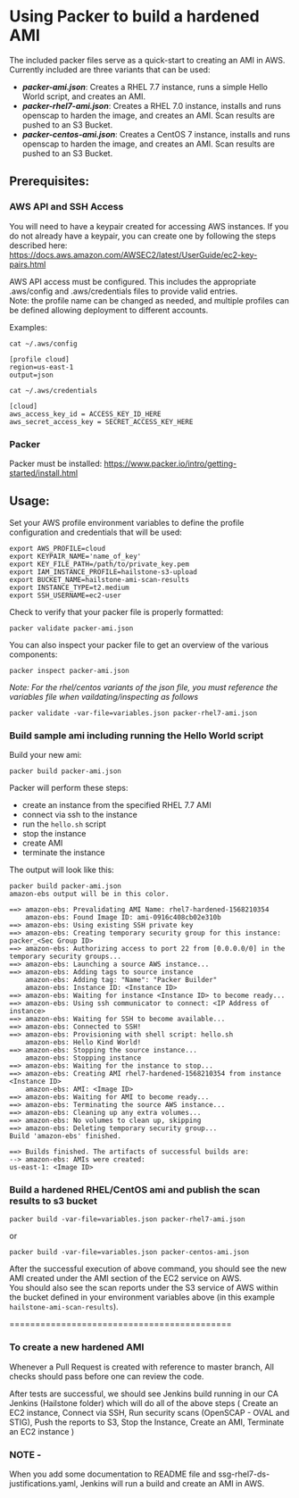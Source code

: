 # Using Packer to build a hardened AMI

The included packer files serve as a quick-start to creating an AMI in AWS.  
Currently included are three variants that can be used:   
- _**packer-ami.json**_: Creates a RHEL 7.7 instance, runs a simple Hello World script, and creates an AMI.
- _**packer-rhel7-ami.json**_: Creates a RHEL 7.0 instance, installs and runs openscap to harden the image, and creates an AMI. Scan results are pushed to an S3 Bucket.
- _**packer-centos-ami.json**_: Creates a CentOS 7 instance, installs and runs openscap to harden the image, and creates an AMI. Scan results are pushed to an S3 Bucket.

## Prerequisites:

### **AWS API and SSH Access**
You will need to have a keypair created for accessing AWS instances. If you do not already have a keypair, you can create one by following the steps described here: https://docs.aws.amazon.com/AWSEC2/latest/UserGuide/ec2-key-pairs.html

AWS API access must be configured. This includes the appropriate .aws/config and .aws/credentials files to provide valid entries.  
Note: the profile name can be changed as needed, and multiple profiles can be defined allowing deployment to different accounts.   

Examples:

`cat ~/.aws/config`
```
[profile cloud]
region=us-east-1
output=json
```

`cat ~/.aws/credentials`
```
[cloud]
aws_access_key_id = ACCESS_KEY_ID_HERE
aws_secret_access_key = SECRET_ACCESS_KEY_HERE
```

### **Packer** 
Packer must be installed: https://www.packer.io/intro/getting-started/install.html

## Usage:

Set your AWS profile environment variables to define the profile configuration and credentials that will be used: 
```
export AWS_PROFILE=cloud
export KEYPAIR_NAME='name_of_key'
export KEY_FILE_PATH=/path/to/private_key.pem
export IAM_INSTANCE_PROFILE=hailstone-s3-upload
export BUCKET_NAME=hailstone-ami-scan-results
export INSTANCE_TYPE=t2.medium
export SSH_USERNAME=ec2-user
```

Check to verify that your packer file is properly formatted:  
```
packer validate packer-ami.json
```
You can also inspect your packer file to get an overview of the various components:  
```
packer inspect packer-ami.json
``` 
_Note: For the rhel/centos variants of the json file, you must reference the variables file when vaildating/inspecting as follows_ 
```
packer validate -var-file=variables.json packer-rhel7-ami.json
```

### Build sample ami including running the Hello World script
Build your new ami: 
```
packer build packer-ami.json
```

Packer will perform these steps: 
- create an instance from the specified RHEL 7.7 AMI
- connect via ssh to the instance
- run the `hello.sh` script
- stop the instance
- create AMI
- terminate the instance

The output will look like this: 
```
packer build packer-ami.json 
amazon-ebs output will be in this color.

==> amazon-ebs: Prevalidating AMI Name: rhel7-hardened-1568210354
    amazon-ebs: Found Image ID: ami-0916c408cb02e310b
==> amazon-ebs: Using existing SSH private key
==> amazon-ebs: Creating temporary security group for this instance: packer_<Sec Group ID>
==> amazon-ebs: Authorizing access to port 22 from [0.0.0.0/0] in the temporary security groups...
==> amazon-ebs: Launching a source AWS instance...
==> amazon-ebs: Adding tags to source instance
    amazon-ebs: Adding tag: "Name": "Packer Builder"
    amazon-ebs: Instance ID: <Instance ID>
==> amazon-ebs: Waiting for instance <Instance ID> to become ready...
==> amazon-ebs: Using ssh communicator to connect: <IP Address of instance>
==> amazon-ebs: Waiting for SSH to become available...
==> amazon-ebs: Connected to SSH!
==> amazon-ebs: Provisioning with shell script: hello.sh
    amazon-ebs: Hello Kind World!
==> amazon-ebs: Stopping the source instance...
    amazon-ebs: Stopping instance
==> amazon-ebs: Waiting for the instance to stop...
==> amazon-ebs: Creating AMI rhel7-hardened-1568210354 from instance <Instance ID>
    amazon-ebs: AMI: <Image ID>
==> amazon-ebs: Waiting for AMI to become ready...
==> amazon-ebs: Terminating the source AWS instance...
==> amazon-ebs: Cleaning up any extra volumes...
==> amazon-ebs: No volumes to clean up, skipping
==> amazon-ebs: Deleting temporary security group...
Build 'amazon-ebs' finished.

==> Builds finished. The artifacts of successful builds are:
--> amazon-ebs: AMIs were created:
us-east-1: <Image ID>

```

### Build a hardened RHEL/CentOS ami and publish the scan results to s3 bucket
```
packer build -var-file=variables.json packer-rhel7-ami.json
```   
or   
```
packer build -var-file=variables.json packer-centos-ami.json
```

After the successful execution of above command, you should see the new AMI created under the AMI section of the EC2 service on AWS.  
You should also see the scan reports under the S3 service of AWS within the bucket defined in your environment variables above (in this example `hailstone-ami-scan-results`).




===========================================

### To create a new hardened AMI

Whenever a Pull Request is created with reference to master branch, All checks should pass before one can review the code.

After tests are successful, we should see Jenkins build running in our CA Jenkins (Hailstone folder) which will do all of the above steps ( Create an EC2 instance, Connect via SSH, Run security scans (OpenSCAP - OVAL and STIG), Push the reports to S3, Stop the Instance, Create an AMI, Terminate an EC2 instance )


### NOTE -

When you add some documentation to README file and ssg-rhel7-ds-justifications.yaml, Jenkins will run a build and create an AMI in AWS.
